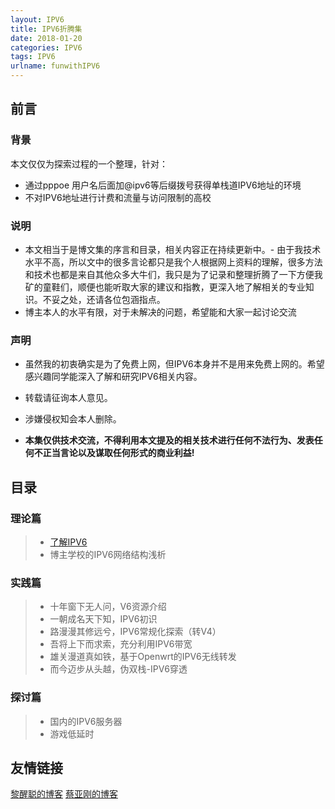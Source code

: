 ```yaml
---
layout: IPV6
title: IPV6折腾集
date: 2018-01-20
categories: IPV6
tags: IPV6
urlname: funwithIPV6
---
```


## 前言

### 背景

本文仅仅为探索过程的一个整理，针对：

- 通过pppoe 用户名后面加@ipv6等后缀拨号获得单栈道IPV6地址的环境
- 不对IPV6地址进行计费和流量与访问限制的高校
 
### 说明

- 本文相当于是博文集的序言和目录，相关内容正在持续更新中。- 由于我技术水平不高，所以文中的很多言论都只是我个人根据网上资料的理解，很多方法和技术也都是来自其他众多大牛们，我只是为了记录和整理折腾了一下方便我矿的童鞋们，顺便也能听取大家的建议和指教，更深入地了解相关的专业知识。不妥之处，还请各位包涵指点。
- 博主本人的水平有限，对于未解决的问题，希望能和大家一起讨论交流


### 声明
- 虽然我的初衷确实是为了免费上网，但IPV6本身并不是用来免费上网的。希望感兴趣同学能深入了解和研究IPV6相关内容。
- 转载请征询本人意见。
- 涉嫌侵权知会本人删除。


- **本集仅供技术交流，不得利用本文提及的相关技术进行任何不法行为、发表任何不正当言论以及谋取任何形式的商业利益!**


## 目录
### 理论篇

> - [了解IPV6](https://aod321.github.io/post/knowaboutipv6/)
> - 博主学校的IPV6网络结构浅析

### 实践篇

> - 十年窗下无人问，V6资源介绍
> - 一朝成名天下知，IPV6初识
> - 路漫漫其修远兮，IPV6常规化探索（转V4）
> - 吾将上下而求索，充分利用IPV6带宽
> - 雄关漫道真如铁，基于Openwrt的IPV6无线转发
> - 而今迈步从头越，伪双栈-IPV6穿透

### 探讨篇
> - 国内的IPV6服务器
> - 游戏低延时

## 友情链接

[黎醒聪的博客](http://lixingcong.github.io)
[蔡亚刚的博客](http://ygcaicn.github.io)
